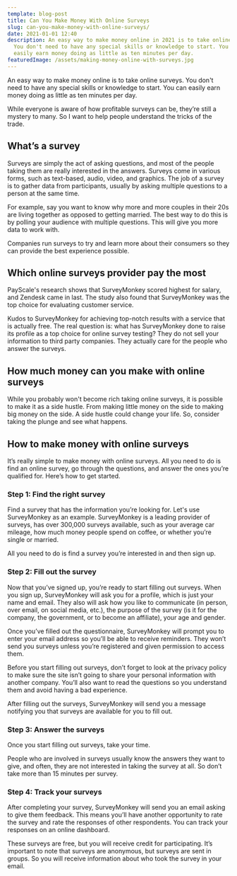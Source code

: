 ```yaml
---
template: blog-post
title: Can You Make Money With Online Surveys
slug: can-you-make-money-with-online-surveys/
date: 2021-01-01 12:40
description: An easy way to make money online in 2021 is to take online surveys.
  You don't need to have any special skills or knowledge to start. You can
  easily earn money doing as little as ten minutes per day.
featuredImage: /assets/making-money-online-with-surveys.jpg
---
```

<!--StartFragment-->

An easy way to make money online is to take online surveys. You don't need to have any special skills or knowledge to start. You can easily earn money doing as little as ten minutes per day.

<!--EndFragment-->

<!--StartFragment-->

While everyone is aware of how profitable surveys can be, they’re still a mystery to many. So I want to help people understand the tricks of the trade.

<!--EndFragment-->

<!--StartFragment-->

## What’s a survey

<!--EndFragment-->

<!--StartFragment-->

Surveys are simply the act of asking questions, and most of the people taking them are really interested in the answers. Surveys come in various forms, such as text-based, audio, video, and graphics. The job of a survey is to gather data from participants, usually by asking multiple questions to a person at the same time.

<!--EndFragment-->

<!--StartFragment-->

For example, say you want to know why more and more couples in their 20s are living together as opposed to getting married. The best way to do this is by polling your audience with multiple questions. This will give you more data to work with.

<!--EndFragment-->

<!--StartFragment-->

Companies run surveys to try and learn more about their consumers so they can provide the best experience possible.

<!--EndFragment-->

<!--StartFragment-->

## Which online surveys provider pay the most

<!--EndFragment-->

<!--StartFragment-->

PayScale's research shows that SurveyMonkey scored highest for salary, and Zendesk came in last. The study also found that SurveyMonkey was the top choice for evaluating customer service.

<!--EndFragment-->

<!--StartFragment-->

Kudos to SurveyMonkey for achieving top-notch results with a service that is actually free. The real question is: what has SurveyMonkey done to raise its profile as a top choice for online survey testing? They do not sell your information to third party companies. They actually care for the people who answer the surveys.

<!--EndFragment-->

<!--StartFragment-->

## How much money can you make with online surveys

<!--EndFragment-->

<!--StartFragment-->

While you probably won't become rich taking online surveys, it is possible to make it as a side hustle. From making little money on the side to making big money on the side. A side hustle could change your life. So, consider taking the plunge and see what happens.

<!--EndFragment-->

<!--StartFragment-->

## How to make money with online surveys

<!--EndFragment-->

<!--StartFragment-->

It’s really simple to make money with online surveys. All you need to do is find an online survey, go through the questions, and answer the ones you’re qualified for. Here’s how to get started.

<!--EndFragment-->

<!--StartFragment-->

### Step 1: Find the right survey

<!--EndFragment-->

<!--StartFragment-->

Find a survey that has the information you’re looking for. Let's use SurveyMonkey as an example. SurveyMonkey is a leading provider of surveys, has over 300,000 surveys available, such as your average car mileage, how much money people spend on coffee, or whether you’re single or married.

<!--EndFragment-->

<!--StartFragment-->

All you need to do is find a survey you’re interested in and then sign up.

<!--EndFragment-->

<!--StartFragment-->

### Step 2: Fill out the survey

<!--EndFragment-->

<!--StartFragment-->

Now that you’ve signed up, you’re ready to start filling out surveys. When you sign up, SurveyMonkey will ask you for a profile, which is just your name and email. They also will ask how you like to communicate (in person, over email, on social media, etc.), the purpose of the survey (is it for the company, the government, or to become an affiliate), your age and gender.

<!--EndFragment-->

<!--StartFragment-->

Once you’ve filled out the questionnaire, SurveyMonkey will prompt you to enter your email address so you’ll be able to receive reminders. They won’t send you surveys unless you’re registered and given permission to access them.

<!--EndFragment-->

<!--StartFragment-->

Before you start filling out surveys, don’t forget to look at the privacy policy to make sure the site isn’t going to share your personal information with another company. You’ll also want to read the questions so you understand them and avoid having a bad experience.

<!--EndFragment-->

<!--StartFragment-->

After filling out the surveys, SurveyMonkey will send you a message notifying you that surveys are available for you to fill out.

<!--EndFragment-->

<!--StartFragment-->

### Step 3: Answer the surveys

<!--EndFragment-->

<!--StartFragment-->

Once you start filling out surveys, take your time.

<!--EndFragment-->

<!--StartFragment-->

People who are involved in surveys usually know the answers they want to give, and often, they are not interested in taking the survey at all. So don’t take more than 15 minutes per survey.

<!--EndFragment-->



<!--StartFragment-->

### Step 4: Track your surveys

<!--EndFragment-->



<!--StartFragment-->

After completing your survey, SurveyMonkey will send you an email asking to give them feedback. This means you’ll have another opportunity to rate the survey and rate the responses of other respondents. You can track your responses on an online dashboard.

<!--EndFragment-->

<!--StartFragment-->

These surveys are free, but you will receive credit for participating. It’s important to note that surveys are anonymous, but surveys are sent in groups. So you will receive information about who took the survey in your email.

<!--EndFragment-->